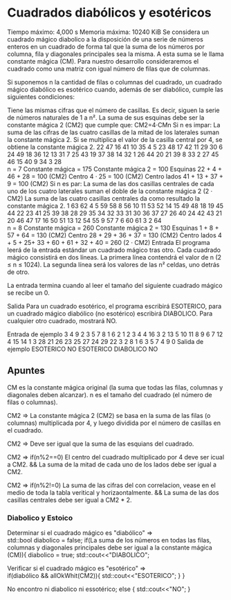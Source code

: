 # Cuadrados diabólicos y esotéricos

Tiempo máximo: 4,000 s  Memoria máxima: 10240 KiB
Se considera un cuadrado mágico diabolico a la disposición de una serie de números enteros en un cuadrado de forma tal que la suma de los números por columna, fila y diagonales principales sea la misma. A esta suma se le llama constante mágica (CM). Para nuestro desarrollo consideraremos el cuadrado como una matriz con igual número de filas que de columnas.

Si suponemos n la cantidad de filas o columnas del cuadrado, un cuadrado mágico diabólico es esotérico cuando, además de ser diabólico, cumple las siguientes condiciones:

Tiene las mismas cifras que el número de casillas. Es decir, siguen la serie de números naturales de 1 a n².
La suma de sus esquinas debe ser la constante mágica 2 (CM2) que cumple que:
CM2=4⋅CMn
Si n es impar:
La suma de las cifras de las cuatro casillas de la mitad de los laterales suman la constante mágica 2.
Si se multiplica el valor de la casilla central por 4, se obtiene la constante mágica 2.
22	47	16	41	10	35	4
5	23	48	17	42	11	29
30	6	24	49	18	36	12
13	31	7	25	43	19	37
38	14	32	1	26	44	20
21	39	8	33	2	27	45
46	15	40	9	34	3	28	
n = 7
Constante mágica = 175
Constante mágica 2 = 100
Esquinas	22 + 4 + 46 + 28 = 100 (CM2)
Centro	4 · 25 = 100 (CM2)
Centro lados	41 + 13 + 37 + 9 = 100 (CM2)
Si n es par:
La suma de las dos casillas centrales de cada uno de los cuatro laterales suman el doble de la constante mágica 2 (2 · CM2)
La suma de las cuatro casillas centrales da como resultado la constante mágica 2.
1	63	62	4	5	59	58	8
56	10	11	53	52	14	15	49
48	18	19	45	44	22	23	41
25	39	38	28	29	35	34	32
33	31	30	36	37	27	26	40
24	42	43	21	20	46	47	17
16	50	51	13	12	54	55	9
57	7	6	60	61	3	2	64	
n = 8
Constante mágica = 260
Constante mágica 2 = 130
Esquinas	1 + 8 + 57 + 64 = 130 (CM2)
Centro	28 + 29 + 36 + 37 = 130 (CM2)
Centro lados	4 + 5 + 25+ 33 + 60 + 61 + 32 + 40
= 260 (2 · CM2)
Entrada
El programa leerá de la entrada estándar un cuadrado mágico tras otro. Cada cuadrado mágico consistirá en dos líneas. La primera línea contendrá el valor de n (2 ≤ n ≤ 1024). La segunda línea será los valores de las n² celdas, uno detrás de otro.

La entrada termina cuando al leer el tamaño del siguiente cuadrado mágico se recibe un 0.

Salida
Para un cuadrado esotérico, el programa escribirá ESOTERICO, para un cuadrado mágico diabólico (no esotérico) escribirá DIABOLICO. Para cualquier otro cuadrado, mostrará NO.

Entrada de ejemplo
3
4 9 2 3 5 7 8 1 6
2
1 2 3 4
4
16 3 2 13 5 10 11 8 9 6 7 12 4 15 14 1
3
28 21 26 23 25 27 24 29 22
3
2 8 1 6 3 5 7 4 9 
0
Salida de ejemplo
ESOTERICO
NO
ESOTERICO
DIABOLICO
NO

## Apuntes
CM es la constante mágica original (la suma que todas las filas, columnas y diagonales deben alcanzar).
n es el tamaño del cuadrado (el número de filas o columnas).

CM2 => La constante mágica 2 (CM2) se basa en la suma de las filas (o columnas) multiplicada por 4, y luego dividida por el número de casillas en el cuadrado.

CM2 => Deve ser igual que la suma de las esquians del cuadrado.

CM2 => if(n%2==0) El centro del cuadrado multiplicado por 4 deve ser icual a CM2. && La suma de la mitad de cada uno de los lados debe ser igual a CM2.

CM2 => if(n%2!=0) La suma de las cifras del con correlacion, vease en el medio de toda la tabla veritical y horizaontalmente. && La suma de las dos casillas centrales debe ser igual a CM2 * 2.

### Diabolico y Estoico
Determinar si el cuadrado mágico es "diabólico" =>  
    std::bool diabolico = false;
    if(La suma de los números en todas las filas, columnas y diagonales principales debe ser igual a la constante mágica (CM)){
        diabolico = true;
        std::cout<<"DIABOLICO";
    
Verificar si el cuadrado mágico es "esotérico" =>  
        if(diabólico && allOkWhit(CM2)){
            std::cout<<"ESOTERICO";
        }
    }

No encontro ni diabolico ni essotérico;
    else {
        std::cout<<"NO";
    }
